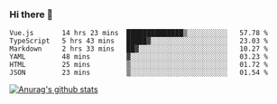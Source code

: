 ### Hi there 👋



<!--
**webB1an/webB1an** is a ✨ _special_ ✨ repository because its `README.md` (this file) appears on your GitHub profile.

Here are some ideas to get you started:

- 🔭 I’m currently working on ...
- 🌱 I’m currently learning ...
- 👯 I’m looking to collaborate on ...
- 🤔 I’m looking for help with ...
- 💬 Ask me about ...
- 📫 How to reach me: ...
- 😄 Pronouns: ...
- ⚡ Fun fact: ...
-->

<!--START_SECTION:waka-->

```text
Vue.js       14 hrs 23 mins  ██████████████▒░░░░░░░░░░   57.78 %
TypeScript   5 hrs 43 mins   █████▓░░░░░░░░░░░░░░░░░░░   23.03 %
Markdown     2 hrs 33 mins   ██▓░░░░░░░░░░░░░░░░░░░░░░   10.27 %
YAML         48 mins         ▓░░░░░░░░░░░░░░░░░░░░░░░░   03.23 %
HTML         25 mins         ▒░░░░░░░░░░░░░░░░░░░░░░░░   01.72 %
JSON         23 mins         ▒░░░░░░░░░░░░░░░░░░░░░░░░   01.54 %
```

<!--END_SECTION:waka-->


[![Anurag's github stats](https://github-readme-stats.vercel.app/api?username=webB1an&show_icons=true&theme=radical)](https://github.com/anuraghazra/github-readme-stats)

